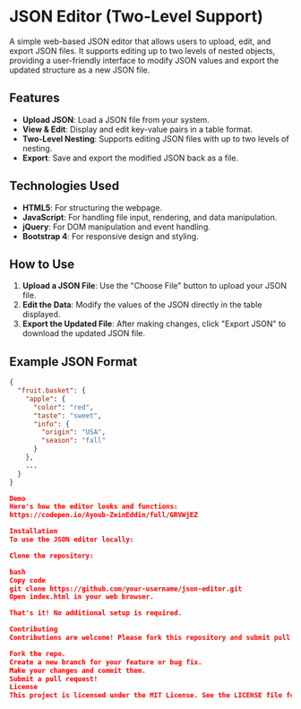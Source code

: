 # JSON Editor (Two-Level Support)

A simple web-based JSON editor that allows users to upload, edit, and export JSON files. It supports editing up to two levels of nested objects, providing a user-friendly interface to modify JSON values and export the updated structure as a new JSON file.

## Features

- **Upload JSON**: Load a JSON file from your system.
- **View & Edit**: Display and edit key-value pairs in a table format.
- **Two-Level Nesting**: Supports editing JSON files with up to two levels of nesting.
- **Export**: Save and export the modified JSON back as a file.

## Technologies Used

- **HTML5**: For structuring the webpage.
- **JavaScript**: For handling file input, rendering, and data manipulation.
- **jQuery**: For DOM manipulation and event handling.
- **Bootstrap 4**: For responsive design and styling.

## How to Use

1. **Upload a JSON File**: Use the "Choose File" button to upload your JSON file.
2. **Edit the Data**: Modify the values of the JSON directly in the table displayed.
3. **Export the Updated File**: After making changes, click "Export JSON" to download the updated JSON file.

## Example JSON Format

```json
{
  "fruit.basket": {
    "apple": {
      "color": "red",
      "taste": "sweet",
      "info": {
        "origin": "USA",
        "season": "fall"
      }
    },
    ...
  }
}

Demo
Here's how the editor looks and functions:
https://codepen.io/Ayoub-ZeinEddin/full/GRVWjEZ

Installation
To use the JSON editor locally:

Clone the repository:

bash
Copy code
git clone https://github.com/your-username/json-editor.git
Open index.html in your web browser.

That's it! No additional setup is required.

Contributing
Contributions are welcome! Please fork this repository and submit pull requests for any improvements.

Fork the repo.
Create a new branch for your feature or bug fix.
Make your changes and commit them.
Submit a pull request!
License
This project is licensed under the MIT License. See the LICENSE file for more details.


